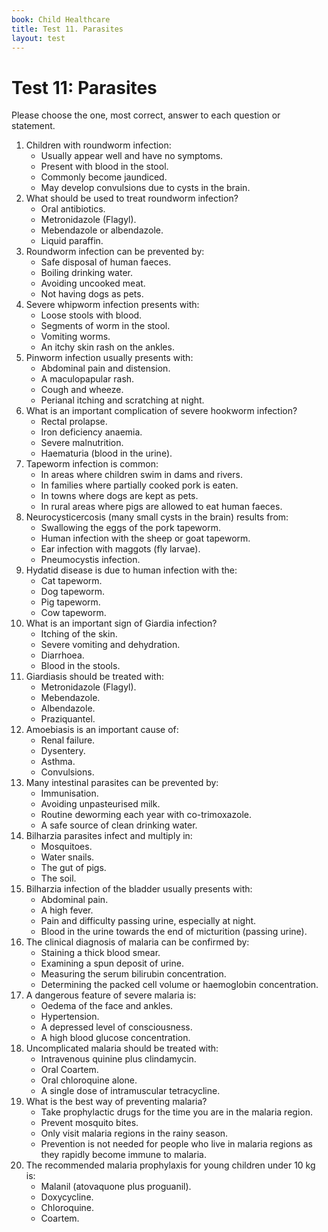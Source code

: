 ```yaml
---
book: Child Healthcare
title: Test 11. Parasites
layout: test
---
```


# Test 11: Parasites

Please choose the one, most correct, answer to each question or statement.

1.	Children with roundworm infection:
	*	Usually appear well and have no symptoms.
	*	Present with blood in the stool.
	*	Commonly become jaundiced.
	*	May develop convulsions due to cysts in the brain.
2.	What should be used to treat roundworm infection?
	*	Oral antibiotics.
	*	Metronidazole (Flagyl).
	*	Mebendazole or albendazole.
	*	Liquid paraffin.
3.	Roundworm infection can be prevented by:
	*	Safe disposal of human faeces.
	*	Boiling drinking water.
	*	Avoiding uncooked meat.
	*	Not having dogs as pets.
4.	Severe whipworm infection presents with:
	*	Loose stools with blood.
	*	Segments of worm in the stool.
	*	Vomiting worms.
	*	An itchy skin rash on the ankles.
5.	Pinworm infection usually presents with:
	*	Abdominal pain and distension.
	*	A maculopapular rash.
	*	Cough and wheeze.
	*	Perianal itching and scratching at night.
6.	What is an important complication of severe hookworm infection?
	*	Rectal prolapse.
	*	Iron deficiency anaemia.
	*	Severe malnutrition.
	*	Haematuria (blood in the urine).
7.	Tapeworm infection is common:
	*	In areas where children swim in dams and rivers.
	*	In families where partially cooked pork is eaten.
	*	In towns where dogs are kept as pets.
	*	In rural areas where pigs are allowed to eat human faeces.
8.	Neurocysticercosis (many small cysts in the brain) results from:
	*	Swallowing the eggs of the pork tapeworm.
	*	Human infection with the sheep or goat tapeworm.
	*	Ear infection with maggots (fly larvae).
	*	Pneumocystis infection.
9.	Hydatid disease is due to human infection with the:
	*	Cat tapeworm.
	*	Dog tapeworm.
	*	Pig tapeworm.
	*	Cow tapeworm.
10.	What is an important sign of Giardia infection?
	*	Itching of the skin.
	*	Severe vomiting and dehydration.
	*	Diarrhoea.
	*	Blood in the stools.
11.	Giardiasis should be treated with:
	*	Metronidazole (Flagyl).
	*	Mebendazole.
	*	Albendazole.
	*	Praziquantel.
12.	Amoebiasis is an important cause of:
	*	Renal failure.
	*	Dysentery.
	*	Asthma.
	*	Convulsions.
13.	Many intestinal parasites can be prevented by:
	*	Immunisation.
	*	Avoiding unpasteurised milk.
	*	Routine deworming each year with co-trimoxazole.
	*	A safe source of clean drinking water.
14.	Bilharzia parasites infect and multiply in:
	*	Mosquitoes.
	*	Water snails.
	*	The gut of pigs.
	*	The soil.
15.	Bilharzia infection of the bladder usually presents with:
	*	Abdominal pain.
	*	A high fever.
	*	Pain and difficulty passing urine, especially at night.
	*	Blood in the urine towards the end of micturition (passing urine).
16.	The clinical diagnosis of malaria can be confirmed by:
	*	Staining a thick blood smear.
	*	Examining a spun deposit of urine.
	*	Measuring the serum bilirubin concentration.
	*	Determining the packed cell volume or haemoglobin concentration.
17.	A dangerous feature of severe malaria is:
	*	Oedema of the face and ankles.
	*	Hypertension.
	*	A depressed level of consciousness.
	*	A high blood glucose concentration.
18.	Uncomplicated malaria should be treated with:
	*	Intravenous quinine plus clindamycin.
	*	Oral Coartem.
	*	Oral chloroquine alone.
	*	A single dose of intramuscular tetracycline.
19.	What is the best way of preventing malaria?
	*	Take prophylactic drugs for the time you are in the malaria region.
	*	Prevent mosquito bites.
	*	Only visit malaria regions in the rainy season.
	*	Prevention is not needed for people who live in malaria regions as they rapidly become immune to malaria.
20.	The recommended malaria prophylaxis for young children under 10 kg is:
	*	Malanil (atovaquone plus proguanil).
	*	Doxycycline.
	*	Chloroquine.
	*	Coartem.
